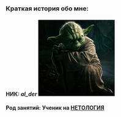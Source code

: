 ### Краткая история обо мне:
#### НИК: _al_der_ ![аватарка](аватарка.jpg)
#### Род занятий: Ученик на [НЕТОЛОГИЯ](https://netology.ru/)
